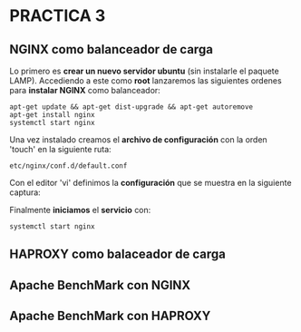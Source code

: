 # PRACTICA 3

## NGINX como balanceador de carga

Lo primero es **crear un nuevo servidor ubuntu** (sin instalarle el paquete LAMP). Accediendo a este como **root** lanzaremos las siguientes ordenes para **instalar NGINX** como balanceador:

	apt-get update && apt-get dist-upgrade && apt-get autoremove
	apt-get install nginx
	systemctl start nginx

Una vez instalado creamos el **archivo de configuración** con la orden 'touch' en la siguiente ruta:
	
	etc/nginx/conf.d/default.conf

Con el editor 'vi' definimos la **configuración** que se muestra en la siguiente captura:


Finalmente **iniciamos** el **servicio** con: 

	systemctl start nginx






## HAPROXY como balaceador de carga



## Apache BenchMark con NGINX



## Apache BenchMark con HAPROXY
